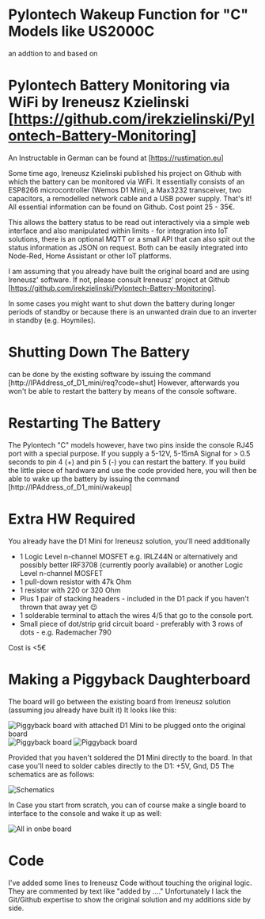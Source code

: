# Pylontech Wakeup Function for "C" Models like US2000C 
an addtion to and based on  
# Pylontech Battery Monitoring via WiFi by Ireneusz Kzielinski [https://github.com/irekzielinski/Pylontech-Battery-Monitoring]

An Instructable in German can be found at [https://rustimation.eu]

Some time ago, Ireneusz Kzielinski published his project on Github with which the battery can be monitored via WiFi. It essentially consists of an ESP8266 microcontroller (Wemos D1 Mini), a Max3232 transceiver, two capacitors, a remodelled network cable and a USB power supply. That's it! All essential information can be found on Github. Cost point 25 - 35€.

This allows the battery status to be read out interactively via a simple web interface and also manipulated within limits - for integration into IoT solutions, there is an optional MQTT or a small API that can also spit out the status information as JSON on request. Both can be easily integrated into Node-Red, Home Assistant or other IoT platforms.

I am assuming that you already have built the original board and are using Ireneusz' software. If not, please consult Ireneusz' project at Github [https://github.com/irekzielinski/Pylontech-Battery-Monitoring].

In some cases you might want to shut down the battery during longer periods of standby or because there is an unwanted drain due to an inverter in standby (e.g. Hoymiles).

# Shutting Down The Battery
can be done by the existing software by issuing the command [http://IPAddress_of_D1_mini/req?code=shut]
However, afterwards you won't be able to restart the battery by means of the console software. 

# Restarting The Battery 
The Pylontech "C" models however, have two pins inside the console RJ45 port with a special purpose. If you supply a 5-12V, 5-15mA Signal for > 0.5 seconds to pin 4 (+) and pin 5 (-) you can restart the battery. If you build the little piece of hardware and use the code provided here, you will then be able to wake up the battery by issuing the command [http://IPAddress_of_D1_mini/wakeup]

# Extra HW Required
You already have the D1 Mini for Ireneusz solution, you'll need additionally
* 1 Logic Level n-channel MOSFET e.g. IRLZ44N or alternatively and possibly better IRF3708 (currently poorly available) or another Logic Level n-channel MOSFET
* 1 pull-down resistor with 47k Ohm
* 1 resistor with 220 or 320 Ohm
* Plus 1 pair of stacking headers - included in the D1 pack if you haven't thrown that away yet 😉
* 1 solderable terminal to attach the wires 4/5 that go to the console port.
* Small piece of dot/strip grid circuit board - preferably with 3 rows of dots - e.g. Rademacher 790
  
Cost is <5€

# Making a Piggyback Daughterboard
The board will go between the existing board from Ireneusz solution (assuming jou already have built it)
It looks like this:

![Piggyback board with attached D1 Mini to be plugged onto the original board](IMG_8643.jpg)
![Piggyback board ](IMG_8638.jpg)
![Piggyback board ](IMG_8640.jpg)

Provided that you haven't soldered the D1 Mini directly to the board. In that case you'll need to solder cables directly to the D1: +5V, Gnd, D5
The schematics are as follows:

![Schematics](Schematics.png)

In Case you start from scratch, you can of course make a single board to interface to the console and wake it up as well:

![All in onbe board ](schematics_allin1.png)

# Code
I've added some lines to Ireneusz Code without touching the original logic. They are commented by text like "added by ...." 
Unfortunately I lack the Git/Github expertise to show the original solution and my additions side by side.
